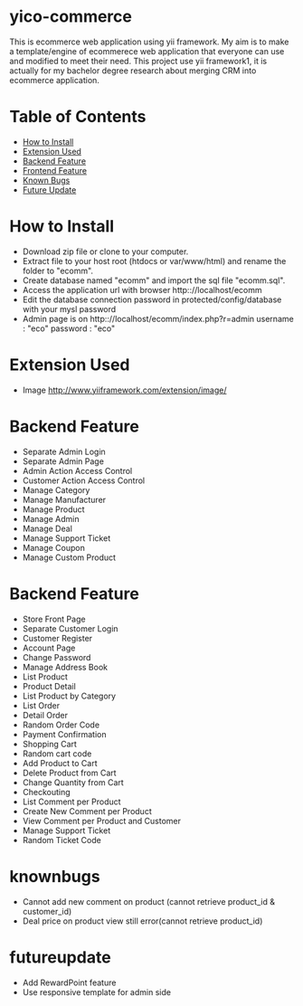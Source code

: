 # yico-commerce
This is ecommerce web application using yii framework. My aim is to make a template/engine of ecommerece web application that everyone can use and modified to meet their need. This project use yii framework1, it is actually for my bachelor degree research about merging CRM into ecommerce application.

# Table of Contents

* [How to Install](#howto-install)
* [Extension Used](#extension)
* [Backend Feature](#featurebackend)
* [Frontend Feature](#featurefrontend)
* [Known Bugs](#knownbugs)
* [Future Update](#futureupdate)

# <a name="howto-install"></a>How to Install
* Download zip file or clone to your computer.
* Extract file to your host root (htdocs or var/www/html) and rename the folder to "ecomm".
* Create database named "ecomm" and import the sql file "ecomm.sql".
* Access the application url with browser http:://localhost/ecomm
* Edit the database connection password in protected/config/database with your mysl password
* Admin page is on http:://localhost/ecomm/index.php?r=admin username : "eco" password : "eco"

# <a name="extension"></a>Extension Used
* Image http://www.yiiframework.com/extension/image/

# <a name="featurebackend"></a>Backend Feature
* Separate Admin Login
* Separate Admin Page
* Admin Action Access Control
* Customer Action Access Control
* Manage Category
* Manage Manufacturer
* Manage Product
* Manage Admin
* Manage Deal
* Manage Support Ticket
* Manage Coupon
* Manage Custom Product

# <a name="featurefrontend"></a>Backend Feature
* Store Front Page
* Separate Customer Login
* Customer Register
* Account Page
* Change Password
* Manage Address Book
* List Product
* Product Detail
* List Product by Category
* List Order
* Detail Order
* Random Order Code
* Payment Confirmation
* Shopping Cart
* Random cart code
* Add Product to Cart
* Delete Product from Cart
* Change Quantity from Cart
* Checkouting
* List Comment per Product
* Create New Comment per Product
* View Comment per Product and Customer
* Manage Support Ticket
* Random Ticket Code

# <a name="knownbugs"></a>knownbugs
* Cannot add new comment on product (cannot retrieve product_id & customer_id)
* Deal price on product view still error(cannot retrieve product_id)

# <a name="futureupdate"></a>futureupdate
* Add RewardPoint feature
* Use responsive template for admin side
